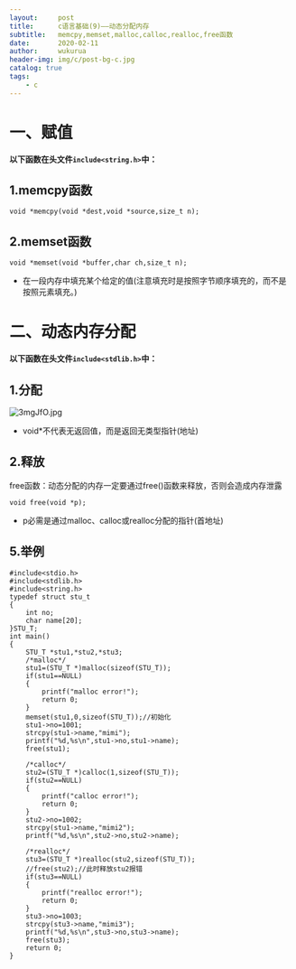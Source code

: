 ```yaml
---
layout:     post
title:      c语言基础(9)——动态分配内存
subtitle:   memcpy,memset,malloc,calloc,realloc,free函数
date:       2020-02-11
author:     wukurua
header-img: img/c/post-bg-c.jpg
catalog: true
tags:
    - c
---
```

# 一、赋值 #
**以下函数在头文件`include<string.h>`中：**
## 1.memcpy函数 ##

	void *memcpy(void *dest,void *source,size_t n);

## 2.memset函数 ##

	void *memset(void *buffer,char ch,size_t n);

- 在一段内存中填充某个给定的值(注意填充时是按照字节顺序填充的，而不是按照元素填充。)

# 二、动态内存分配 #
**以下函数在头文件`include<stdlib.h>`中：**
## 1.分配 ##

![3mgJfO.jpg](https://s2.ax1x.com/2020/02/21/3mgJfO.jpg)

- void*不代表无返回值，而是返回无类型指针(地址)

## 2.释放 ##
free函数：动态分配的内存一定要通过free()函数来释放，否则会造成内存泄露

	void free(void *p);

- p必需是通过malloc、calloc或realloc分配的指针(首地址)

## 5.举例 ##

	#include<stdio.h>
	#include<stdlib.h>
	#include<string.h>
	typedef struct stu_t
	{
		int no;
		char name[20];
	}STU_T;
	int main()
	{
		STU_T *stu1,*stu2,*stu3;
		/*malloc*/
		stu1=(STU_T *)malloc(sizeof(STU_T));
		if(stu1==NULL)
		{
			printf("malloc error!");
			return 0;
		}
		memset(stu1,0,sizeof(STU_T));//初始化
		stu1->no=1001;
		strcpy(stu1->name,"mimi");
		printf("%d,%s\n",stu1->no,stu1->name);
		free(stu1);
	
		/*calloc*/
		stu2=(STU_T *)calloc(1,sizeof(STU_T));
		if(stu2==NULL)
		{
			printf("calloc error!");
			return 0;
		}
		stu2->no=1002;
		strcpy(stu1->name,"mimi2");
		printf("%d,%s\n",stu2->no,stu2->name);
	
		/*realloc*/
		stu3=(STU_T *)realloc(stu2,sizeof(STU_T));
		//free(stu2);//此时释放stu2报错
		if(stu3==NULL)
		{
			printf("realloc error!");
			return 0;
		}
		stu3->no=1003;
		strcpy(stu3->name,"mimi3");
		printf("%d,%s\n",stu3->no,stu3->name);
		free(stu3);
		return 0;
	}
	
	
